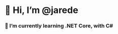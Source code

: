 # 👋 Hi, I’m @jarede
### 🌱 I’m currently learning .NET Core, with C#

<!---
jarede/jarede is a ✨ special ✨ repository because its `README.md` (this file) appears on your GitHub profile.
You can click the Preview link to take a look at your changes.
--->
